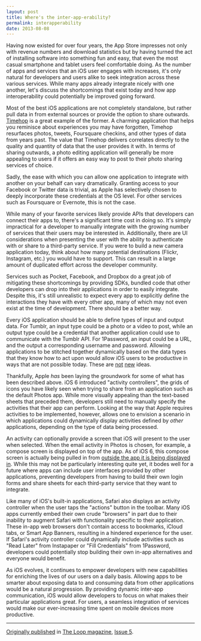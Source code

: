 ```yaml
---
layout: post
title: Where's the inter-app-erability?
permalink: interapperability
date: 2013-08-08
---
```


Having now existed for over four years, the App Store impresses not only with revenue numbers and download statistics but by having turned the act of installing software into something fun and easy, that even the most casual smartphone and tablet users feel comfortable doing. As the number of apps and services that an iOS user engages with increases, it's only natural for developers and users alike to seek integration across these various services. While many apps already integrate nicely with one another, let's discuss the shortcomings that exist today and how app interoperability could potentially be improved going forward.

Most of the best iOS applications are not completely standalone, but rather pull data in from external sources or provide the option to share outwards. [Timehop](http://timehop.com) is a great example of the former. A charming application that helps you reminisce about experiences you may have forgotten, Timehop resurfaces photos, tweets, Foursquare checkins, and other types of data from years past. The value that Timehop delivers correlates directly to the quality and quantity of data that the user provides it with. In terms of sharing outwards, a photo editing application will generally be more appealing to users if it offers an easy way to post to their photo sharing services of choice.

Sadly, the ease with which you can allow one application to integrate with another on your behalf can vary dramatically. Granting access to your Facebook or Twitter data is trivial, as Apple has selectively chosen to deeply incorporate these credentials at the OS level. For other services such as Foursquare or Evernote, this is not the case.

While many of your favorite services likely provide APIs that developers can connect their apps to, there's a significant time cost in doing so. It's simply impractical for a developer to manually integrate with the growing number of services that their users may be interested in. Additionally, there are UI considerations when presenting the user with the ability to authenticate with or share to a third-party service. If you were to build a new camera application today, think about how many potential destinations (Flickr, Instagram, etc.) you would have to support. This can result in a large amount of duplicated effort across the developer community.

Services such as Pocket, Facebook, and Dropbox do a great job of mitigating these shortcomings by providing SDKs, bundled code that other developers can drop into their applications in order to easily integrate. Despite this, it's still unrealistic to expect every app to explicitly define the interactions they have with every other app, many of which may not even exist at the time of development. There should be a better way.

Every iOS application should be able to define types of input and output data. For Tumblr, an input type could be a photo or a video to post, while an output type could be a credential that another application could use to communicate with the Tumblr API. For 1Password, an input could be a URL, and the output a corresponding username and password. Allowing applications to be stitched together dynamically based on the data types that they know how to act upon would allow iOS users to be productive in ways that are not possible today. These are [not](http://developer.android.com/guide/components/intents-filters.html) [new](http://msdn.microsoft.com/en-us/library/windows/apps/hh464906.aspx) ideas.

Thankfully, Apple *has* been laying the groundwork for some of what has been described above. iOS 6 introduced "activity controllers", the grids of icons you have likely seen when trying to share from an application such as the default Photos app. While more visually appealing than the text-based sheets that preceded them, developers still need to manually specify the activities that their app can perform. Looking at the way that Apple requires activities to be implemented, however, allows one to envision a scenario in which applications could dynamically display activities defined by *other* applications, depending on the type of data being processed.

An activity can optionally provide a screen that iOS will present to the user when selected. When the email activity in Photos is chosen, for example, a compose screen is displayed on top of the app. As of iOS 6, this compose screen is actually being pulled in from [outside the app it is being displayed in](http://oleb.net/blog/2012/10/remote-view-controllers-in-ios-6/). While this may not be particularly interesting quite yet, it bodes well for a future where apps can include user interfaces provided by other applications, preventing developers from having to build their own login forms and share sheets for each third-party service that they want to integrate.

Like many of iOS's built-in applications, Safari also displays an activity controller when the user taps the "actions" button in the toolbar. Many iOS apps currently embed their own crude "browsers" in part due to their inability to augment Safari with functionality specific to their application. These in-app web browsers don't contain access to bookmarks, iCloud tabs, or Smart App Banners, resulting in a hindered experience for the user. If Safari's activity controller could dynamically include activities such as "Read Later" from Instapaper or "Fill Credentials" from 1Password, developers could potentially stop building their own in-app alternatives and everyone would benefit.

As iOS evolves, it continues to empower developers with new capabilities for enriching the lives of our users on a daily basis. Allowing apps to be smarter about exposing data to and consuming data from other applications would be a natural progression. By providing dynamic inter-app communication, iOS would allow developers to focus on what makes their particular applications great. For users, a seamless integration of services would make our ever-increasing time spent on mobile devices more productive.

---

[Originally published](http://www.loopinsight.com/magazine/issue-5/wheres-the-inter-app-erability/) in [The Loop magazine](http://www.loopinsight.com/magazine/), [Issue 5](http://www.loopinsight.com/magazine/issue-5/).
